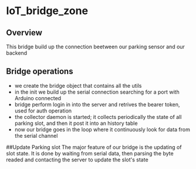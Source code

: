 # IoT_bridge_zone

## Overview
This bridge build up the connection beetween our parking sensor and our backend

## Bridge operations
- we create the bridge object that contains all the utils
- in the init we build up the serial connection searching for a port with Arduino connected
- bridge perform login in into the server and retrives the bearer token, used for auth operation
- the collector daemon is started; it collects periodically the state of all parking slot, and then it post it into an history table
- now our bridge goes in the loop where it continuously look for data from the serial channel

##Update Parking slot
The major feature of our bridge is the updating of slot state. It is done by waiting from serial data, then parsing the byte readed and contacting the server to update the slot's state
